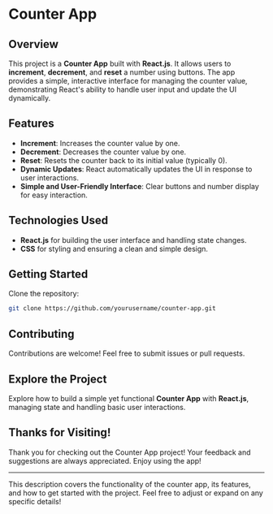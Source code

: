 # Counter App

## Overview
This project is a **Counter App** built with **React.js**. It allows users to **increment**, **decrement**, and **reset** a number using buttons. The app provides a simple, interactive interface for managing the counter value, demonstrating React's ability to handle user input and update the UI dynamically.

## Features
- **Increment**: Increases the counter value by one.
- **Decrement**: Decreases the counter value by one.
- **Reset**: Resets the counter back to its initial value (typically 0).
- **Dynamic Updates**: React automatically updates the UI in response to user interactions.
- **Simple and User-Friendly Interface**: Clear buttons and number display for easy interaction.

## Technologies Used
- **React.js** for building the user interface and handling state changes.
- **CSS** for styling and ensuring a clean and simple design.

## Getting Started
 Clone the repository:
   ```bash
   git clone https://github.com/yourusername/counter-app.git
   ```
## Contributing
Contributions are welcome! Feel free to submit issues or pull requests.

## Explore the Project
Explore how to build a simple yet functional **Counter App** with **React.js**, managing state and handling basic user interactions.

## Thanks for Visiting!
Thank you for checking out the Counter App project! Your feedback and suggestions are always appreciated. Enjoy using the app!

---

This description covers the functionality of the counter app, its features, and how to get started with the project. Feel free to adjust or expand on any specific details!
